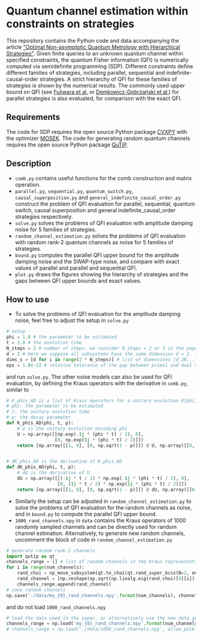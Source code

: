 # Quantum channel estimation within constraints on strategies
This repository contains the Python code and data accompanying the article ["Optimal Non-asymptotic Quantum Metrology with Hierarchical Strategies"](https://arxiv.org/abs/2203.09758). Given finite queries to an unknown quantum channel within specified constraints, the quantum Fisher information (QFI) is numerically computed via semidefinite programming (SDP). Different constraints define different families of strategies, including parallel, sequential and indefinite-causal-order strategies. A strict hierarchy of QFI for these families of strategies is shown by the numerical results. The commonly used upper bound on QFI (see [Fujiwara et al.](https://iopscience.iop.org/article/10.1088/1751-8113/41/25/255304) or [Demkowicz-Dobrzański et al.](https://www.nature.com/articles/ncomms2067)) for parallel strategies is also evaluated, for comparison with the exact QFI. 
## Requirements
The code for SDP requires the open source Python package [CVXPY](https://www.cvxpy.org) with the optimizer [MOSEK](https://www.mosek.com). The code for generating random quantum channels requires the open source Python package [QuTiP](https://qutip.org).
## Description
* `comb.py` contains useful functions for the comb construction and matrix operation.
* `parallel.py`, `sequential.py`, `quantum_switch.py`, `causal_superposition.py` and `general_indefinite_causal_order.py` construct the problem of QFI evaluation for parallel, sequential, quantum switch, causal superposition and general indefinite_causal_order strategies respectively.
* `solve.py` solves the problems of QFI evaluation with amplitude damping noise for 5 families of strategies.
* `random_channel_estimation.py` solves the problems of QFI evaluation with random rank-2 quantum channels as noise for 5 families of strategies.
* `bound.py` computes the parallel QFI upper bound for the amplitude damping noise and the SWAP-type noise, and compare with exact values of parallel and parallel and sequential QFI.
* `plot.py` draws the figures showing the hierarchy of strategies and the gaps between QFI upper bounds and exact values.
## How to use
* To solve the problems of QFI evaluation for the amplitude damping noise, feel free to adjust the setup in `solve.py`
```python
# setup
phi = 1.0 # the parameter to be estimated
t = 1.0 # the evolution time
N_steps = 2 # number of steps: we consider N_steps = 2 or 3 in the paper 
d = 2 # Here we suppose all subsystems have the same dimension d = 2. This requirement is only necessary for the quantum switch strategy. 
dims_s = [d for i in range(2 * N_steps)] # list of dimensions [d_2N,...,d_1]
eps = 1.0e-12 # relative tolerance of the gap between primal and dual SDP
```
and run `solve.py`. The other noise models can also be used for QFI evaluation, by defining the Kraus operators with the derivative in `comb.py`, similar to
```python
# K_phis_AD is a list of Kraus operators for a unitary evolution U(phi,t) followed by amplitude damping noise
# phi: the parameter to be estimated
# t: the unitary evolution time
# p: the decay parameter
def K_phis_AD(phi, t, p):
    # U is the unitary evolution encoding phi
    U = np.array([[np.exp(-1j * (phi * t) / 2), 0],
                  [0, np.exp(1j * (phi * t) / 2)]])
    return [np.array([[1, 0], [0, np.sqrt(1 - p)]]) @ U, np.array([[0, np.sqrt(p)], [0, 0]]) @ U]


# dK_phis_AD is the derivative of K_phis_AD
def dK_phis_AD(phi, t, p):
    # dU is the derivative of U
    dU = np.array([[(-1j * t / 2) * np.exp(-1j * (phi * t) / 2), 0],
                   [0, (1j * t / 2) * np.exp(1j * (phi * t) / 2)]])
    return [np.array([[1, 0], [0, np.sqrt(1 - p)]]) @ dU, np.array([[0, np.sqrt(p)], [0, 0]]) @ dU]
```
* Similarly the setup can be adjusted in `random_channel_estimation.py` to solve the problems of QFI evaluation for the random channels as noise, and in `bound.py` to compute the parallel QFI upper bound.
* `1000_rand_channels.npy` in `data` contains the Kraus operators of 1000 randomly sampled channels and can be directly used for random channel estimation. Alternatively, to generate new random channels, uncomment the block of code in `random_channel_estimation.py`
```python
# generate random rank-2 channels
import qutip as qt
channels_range = [] # list of random channels in the Kraus representation
for i in range(num_channels):
    rand_choi = np_move_subsystem(qt.to_choi(qt.rand_super_bcsz(N=2, enforce_tp=True, rank=2, dims=None)).full(), [2,2], [2,2], [0], [1]) # Choi operator of a random channel
    rand_channel = [np.reshape(np.sqrt(np.linalg.eig(rand_choi)[0][i]) * np.linalg.eig(rand_choi)[1][:,i], (2,2)) for i in range(rand_choi.shape[1])] # list of Kraus operators
    channels_range.append(rand_channel)
# save random channels
np.save('./data/my_{0}_rand_channels.npy'.format(num_channels), channels_range, allow_pickle=True)   
```
and do not load `1000_rand_channels.npy`
```python
# load the data used in the paper, or alternatively use the new data generated
channels_range = np.load('my_{0}_rand_channels.npy'.format(num_channels), allow_pickle=True)
# channels_range = np.load('./data/1000_rand_channels.npy', allow_pickle=True)
```
